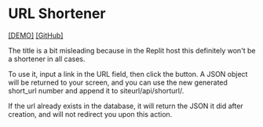 # URL Shortener

[[DEMO]](https://replit.com/@d-0-t/URL-Shortener)
[[GitHub]](https://github.com/d-0-t/fcc_projects/edit/main/backend/url_shortener)

The title is a bit misleading because in the Replit host this definitely won't be a shortener in all cases.

To use it, input a link in the URL field, then click the button. A JSON object will be returned to your screen, and you can use the new generated short_url number and append it to siteurl/api/shorturl/.

If the url already exists in the database, it will return the JSON it did after creation, and will not redirect you upon this action.

